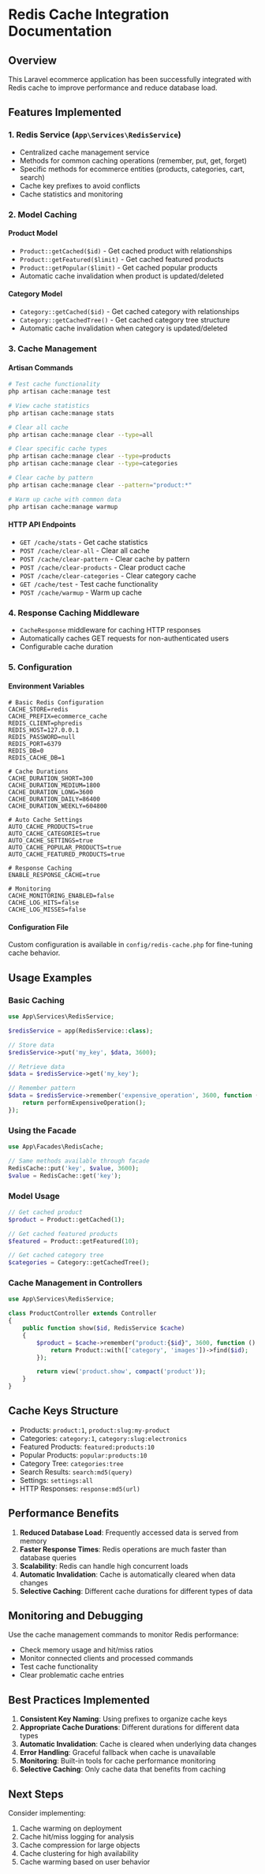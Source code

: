 # Redis Cache Integration Documentation

## Overview

This Laravel ecommerce application has been successfully integrated with Redis cache to improve performance and reduce database load.

## Features Implemented

### 1. Redis Service (`App\Services\RedisService`)

- Centralized cache management service
- Methods for common caching operations (remember, put, get, forget)
- Specific methods for ecommerce entities (products, categories, cart, search)
- Cache key prefixes to avoid conflicts
- Cache statistics and monitoring

### 2. Model Caching

#### Product Model

- `Product::getCached($id)` - Get cached product with relationships
- `Product::getFeatured($limit)` - Get cached featured products
- `Product::getPopular($limit)` - Get cached popular products
- Automatic cache invalidation when product is updated/deleted

#### Category Model

- `Category::getCached($id)` - Get cached category with relationships
- `Category::getCachedTree()` - Get cached category tree structure
- Automatic cache invalidation when category is updated/deleted

### 3. Cache Management

#### Artisan Commands

```bash
# Test cache functionality
php artisan cache:manage test

# View cache statistics
php artisan cache:manage stats

# Clear all cache
php artisan cache:manage clear --type=all

# Clear specific cache types
php artisan cache:manage clear --type=products
php artisan cache:manage clear --type=categories

# Clear cache by pattern
php artisan cache:manage clear --pattern="product:*"

# Warm up cache with common data
php artisan cache:manage warmup
```

#### HTTP API Endpoints

- `GET /cache/stats` - Get cache statistics
- `POST /cache/clear-all` - Clear all cache
- `POST /cache/clear-pattern` - Clear cache by pattern
- `POST /cache/clear-products` - Clear product cache
- `POST /cache/clear-categories` - Clear category cache
- `GET /cache/test` - Test cache functionality
- `POST /cache/warmup` - Warm up cache

### 4. Response Caching Middleware

- `CacheResponse` middleware for caching HTTP responses
- Automatically caches GET requests for non-authenticated users
- Configurable cache duration

### 5. Configuration

#### Environment Variables

```env
# Basic Redis Configuration
CACHE_STORE=redis
CACHE_PREFIX=ecommerce_cache
REDIS_CLIENT=phpredis
REDIS_HOST=127.0.0.1
REDIS_PASSWORD=null
REDIS_PORT=6379
REDIS_DB=0
REDIS_CACHE_DB=1

# Cache Durations
CACHE_DURATION_SHORT=300
CACHE_DURATION_MEDIUM=1800
CACHE_DURATION_LONG=3600
CACHE_DURATION_DAILY=86400
CACHE_DURATION_WEEKLY=604800

# Auto Cache Settings
AUTO_CACHE_PRODUCTS=true
AUTO_CACHE_CATEGORIES=true
AUTO_CACHE_SETTINGS=true
AUTO_CACHE_POPULAR_PRODUCTS=true
AUTO_CACHE_FEATURED_PRODUCTS=true

# Response Caching
ENABLE_RESPONSE_CACHE=true

# Monitoring
CACHE_MONITORING_ENABLED=false
CACHE_LOG_HITS=false
CACHE_LOG_MISSES=false
```

#### Configuration File

Custom configuration is available in `config/redis-cache.php` for fine-tuning cache behavior.

## Usage Examples

### Basic Caching

```php
use App\Services\RedisService;

$redisService = app(RedisService::class);

// Store data
$redisService->put('my_key', $data, 3600);

// Retrieve data
$data = $redisService->get('my_key');

// Remember pattern
$data = $redisService->remember('expensive_operation', 3600, function () {
    return performExpensiveOperation();
});
```

### Using the Facade

```php
use App\Facades\RedisCache;

// Same methods available through facade
RedisCache::put('key', $value, 3600);
$value = RedisCache::get('key');
```

### Model Usage

```php
// Get cached product
$product = Product::getCached(1);

// Get cached featured products
$featured = Product::getFeatured(10);

// Get cached category tree
$categories = Category::getCachedTree();
```

### Cache Management in Controllers

```php
use App\Services\RedisService;

class ProductController extends Controller
{
    public function show($id, RedisService $cache)
    {
        $product = $cache->remember("product:{$id}", 3600, function () use ($id) {
            return Product::with(['category', 'images'])->find($id);
        });

        return view('product.show', compact('product'));
    }
}
```

## Cache Keys Structure

- Products: `product:1`, `product:slug:my-product`
- Categories: `category:1`, `category:slug:electronics`
- Featured Products: `featured:products:10`
- Popular Products: `popular:products:10`
- Category Tree: `categories:tree`
- Search Results: `search:md5(query)`
- Settings: `settings:all`
- HTTP Responses: `response:md5(url)`

## Performance Benefits

1. **Reduced Database Load**: Frequently accessed data is served from memory
2. **Faster Response Times**: Redis operations are much faster than database queries
3. **Scalability**: Redis can handle high concurrent loads
4. **Automatic Invalidation**: Cache is automatically cleared when data changes
5. **Selective Caching**: Different cache durations for different types of data

## Monitoring and Debugging

Use the cache management commands to monitor Redis performance:

- Check memory usage and hit/miss ratios
- Monitor connected clients and processed commands
- Test cache functionality
- Clear problematic cache entries

## Best Practices Implemented

1. **Consistent Key Naming**: Using prefixes to organize cache keys
2. **Appropriate Cache Durations**: Different durations for different data types
3. **Automatic Invalidation**: Cache is cleared when underlying data changes
4. **Error Handling**: Graceful fallback when cache is unavailable
5. **Monitoring**: Built-in tools for cache performance monitoring
6. **Selective Caching**: Only cache data that benefits from caching

## Next Steps

Consider implementing:

1. Cache warming on deployment
2. Cache hit/miss logging for analysis
3. Cache compression for large objects
4. Cache clustering for high availability
5. Cache warming based on user behavior
